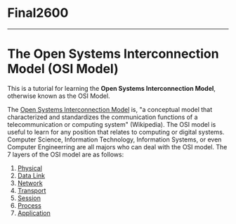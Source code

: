 # Final2600

---
# The Open Systems Interconnection Model (OSI Model)

This is a tutorial for learning the **Open Systems Interconnection Model**, otherwise known as the OSI Model. 

The [Open Systems Interconnection Model](https://en.wikipedia.org/wiki/OSI_model) is, "a conceptual model that characterized and standardizes the communication functions of a telecommunication or computing system" (Wikipedia). The OSI model is useful to learn for any position that relates to computing or digital systems. Computer Science, Information Technology, Information Systems, or even Computer Engineerring are all majors who can deal with the OSI model. The 7 layers of the OSI model are as follows:

1. [Physical](https://en.wikipedia.org/wiki/Physical_layer)
2. [Data Link](https://en.wikipedia.org/wiki/Data_link_layer)
3. [Network](https://en.wikipedia.org/wiki/Network_layer)
4. [Transport](https://en.wikipedia.org/wiki/Transport_layer)
5. [Session](https://en.wikipedia.org/wiki/Session_layer)
6. [Process](https://en.wikipedia.org/wiki/Presentation_layer)
7. [Application](https://en.wikipedia.org/wiki/Application_layer)

